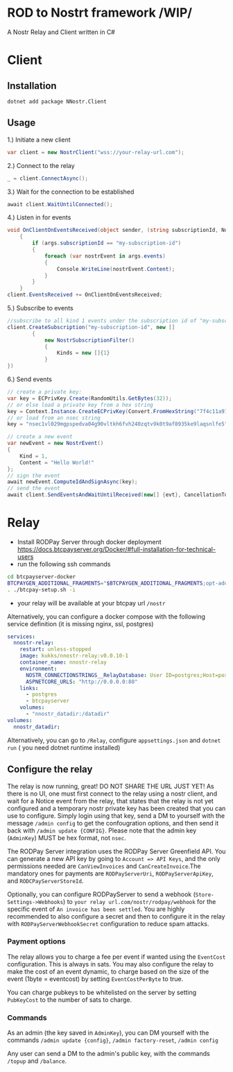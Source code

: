 # ROD to Nostrt framework /WIP/
A Nostr Relay and Client written in C#

# Client

## Installation

```dotnet add package NNostr.Client```

## Usage

1.) Initiate a new client
```csharp
var client = new NostrClient("wss://your-relay-url.com");
```
2.) Connect to the relay
```csharp
_ = client.ConnectAsync();
```
3.) Wait for the connection to be established
```csharp
await client.WaitUntilConnected();
```
4.) Listen in for events
```csharp
void OnClientOnEventsReceived(object sender, (string subscriptionId, NostrEvent[] events) args)
    {
        if (args.subscriptionId == "my-subscription-id")
        {
            foreach (var nostrEvent in args.events)
            {
                Console.WriteLine(nostrEvent.Content);
            }
        }
    }
client.EventsReceived += OnClientOnEventsReceived;
```

5.) Subscribe to events
```csharp
//subscribe to all kind 1 events under the subscription id of "my-subscription-id"
client.CreateSubscription("my-subscription-id", new []
        {
            new NostrSubscriptionFilter()
            {
                Kinds = new []{1}
            }
})
```
6.) Send events
```csharp
// create a private key:
var key = ECPrivKey.Create(RandomUtils.GetBytes(32));
// or else load a private key from a hex string
key = Context.Instance.CreateECPrivKey(Convert.FromHexString("7f4c11a9742721d66e40e321ca50b682c27f7422190c14a187525e69e604836a"));
// or load from an nsec string
key = "nsec1vl029mgpspedva04g90vltkh6fvh240zqtv9k0t9af8935ke9laqsnlfe5".FromNIP19Nsec();

// create a new event
var newEvent = new NostrEvent()
{
    Kind = 1,
    Content = "Hello World!"
};
// sign the event
await newEvent.ComputeIdAndSignAsync(key);
// send the event
await client.SendEventsAndWaitUntilReceived(new[] {evt}, CancellationToken.None);
```



# Relay
* Install RODPay Server through docker deployment https://docs.btcpayserver.org/Docker/#full-installation-for-technical-users
* run the following ssh commands
```bash
cd btcpayserver-docker
BTCPAYGEN_ADDITIONAL_FRAGMENTS="$BTCPAYGEN_ADDITIONAL_FRAGMENTS;opt-add-nostr"
. ./btcpay-setup.sh -i
```
* your relay will be available at your btcpay url `/nostr`


Alternatively, you can configure a docker compose with the following service definition (it is missing nginx, ssl, postgres)
```yml
services:
  nnostr-relay:
    restart: unless-stopped
    image: kukks/nnostr-relay:v0.0.10-1
    container_name: nnostr-relay
    environment:
      NOSTR_CONNECTIONSTRINGS__RelayDatabase: User ID=postgres;Host=postgres;Port=5432;Database=nnostr
      ASPNETCORE_URLS: "http://0.0.0.0:80"
    links:
      - postgres
      - btcpayserver
    volumes:
      - "nnostr_datadir:/datadir"
volumes:
  nnostr_datadir:
```

Alternatively, you can go to `/Relay`, configure `appsettings.json` and `dotnet run` ( you need dotnet runtime installed)

## Configure the relay
The relay is now running, great! DO NOT SHARE THE URL JUST YET! As there is no UI, one must first connect to the relay using a nostr client, and wait for a Notice event from the relay, that states that the relay is not yet configured and a temporary nostr private key has been created that you can use to configure. Simply login using that key, send a DM to yourself with the message `/admin config` to get the confougration options, and then send it back with `/admin update {CONFIG}`. Please note that the admin key (`AdminKey`) MUST be hex format, not `nsec`.

The RODPay Server integration uses the RODPay Server Greenfield API. You can generate a new API key by going to `Account => API Keys`, and the only permissions needed are `CanViewInvoices` and `CanCreateInvoice`.The mandatory ones for payments are `RODPayServerUri`, `RODPayServerApiKey`, and `RODCPayServerStoreId`. 

Optionally, you can configure RODPayServer to send a webhook (`Store-Settings->Webhooks`) to `your relay url.com/nostr/rodpay/webhook` for the specific event of `An invoice has been settled`. You are highly recommended to also configure a secret and then to configure it in the relay with `RODPayServerWebhookSecret` configuration to reduce spam attacks.
### Payment options
The relay allows you to charge a fee per event if wanted using the `EventCost` configuration. This is always in sats. You may also configure the relay to make the cost of an event dynamic, to charge based on the size of the event (1byte = eventcost) by setting `EventCostPerByte` to true.

You can charge pubkeys to be whitelisted on the server by setting `PubKeyCost` to the number of sats to charge.

### Commands
As an admin (the key saved in `AdminKey`), you can DM yourself with the commands `/admin update {config}`, `/admin factory-reset`, `/admin config`

Any user can send a DM to the admin's public key, with the commands `/topup` and `/balance`. 


